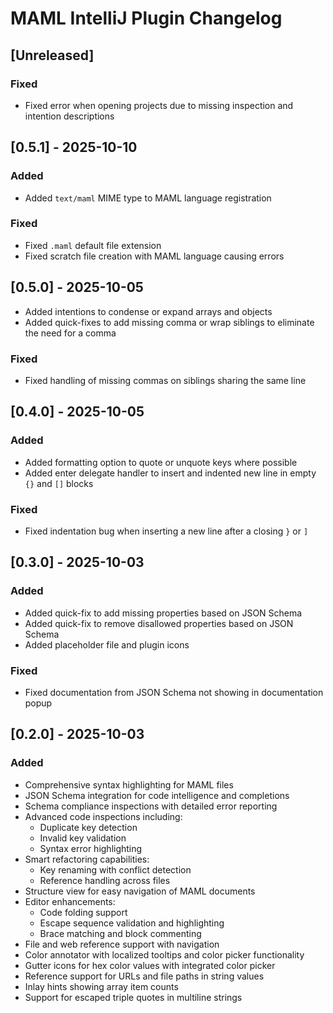 <!-- Keep a Changelog guide -> https://keepachangelog.com -->

# MAML IntelliJ Plugin Changelog

## [Unreleased]

### Fixed

- Fixed error when opening projects due to missing inspection and intention descriptions

## [0.5.1] - 2025-10-10

### Added

- Added `text/maml` MIME type to MAML language registration

### Fixed

- Fixed `.maml` default file extension
- Fixed scratch file creation with MAML language causing errors

## [0.5.0] - 2025-10-05

- Added intentions to condense or expand arrays and objects
- Added quick-fixes to add missing comma or wrap siblings to eliminate the need for a comma

### Fixed

- Fixed handling of missing commas on siblings sharing the same line

## [0.4.0] - 2025-10-05

### Added

- Added formatting option to quote or unquote keys where possible
- Added enter delegate handler to insert and indented new line in empty `{}` and `[]` blocks

### Fixed

- Fixed indentation bug when inserting a new line after a closing `}` or `]`

## [0.3.0] - 2025-10-03

### Added

- Added quick-fix to add missing properties based on JSON Schema
- Added quick-fix to remove disallowed properties based on JSON Schema
- Added placeholder file and plugin icons

### Fixed

- Fixed documentation from JSON Schema not showing in documentation popup

## [0.2.0] - 2025-10-03

### Added
- Comprehensive syntax highlighting for MAML files
- JSON Schema integration for code intelligence and completions
- Schema compliance inspections with detailed error reporting
- Advanced code inspections including:
  - Duplicate key detection
  - Invalid key validation
  - Syntax error highlighting
- Smart refactoring capabilities:
  - Key renaming with conflict detection
  - Reference handling across files
- Structure view for easy navigation of MAML documents
- Editor enhancements:
  - Code folding support
  - Escape sequence validation and highlighting
  - Brace matching and block commenting
- File and web reference support with navigation
- Color annotator with localized tooltips and color picker functionality
- Gutter icons for hex color values with integrated color picker
- Reference support for URLs and file paths in string values
- Inlay hints showing array item counts
- Support for escaped triple quotes in multiline strings
